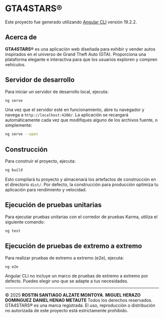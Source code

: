 # GTA4STARS®

Este proyecto fue generado utilizando [Angular CLI](https://github.com/angular/angular-cli) versión 19.2.2.

## Acerca de

**GTA4STARS®** es una aplicación web diseñada para exhibir y vender autos inspirados en el universo de Grand Theft Auto (GTA). Proporciona una plataforma elegante e interactiva para que los usuarios exploren y compren vehículos.

## Servidor de desarrollo

Para iniciar un servidor de desarrollo local, ejecuta:

```bash
ng serve
```

Una vez que el servidor esté en funcionamiento, abre tu navegador y navega a `http://localhost:4200/`. La aplicación se recargará automáticamente cada vez que modifiques alguno de los archivos fuente, o simplemente:

```bash
ng serve --open
```

## Construcción

Para construir el proyecto, ejecuta:

```bash
ng build
```

Esto compilará tu proyecto y almacenará los artefactos de construcción en el directorio `dist/`. Por defecto, la construcción para producción optimiza tu aplicación para rendimiento y velocidad.

## Ejecución de pruebas unitarias

Para ejecutar pruebas unitarias con el corredor de pruebas Karma, utiliza el siguiente comando:

```bash
ng test
```

## Ejecución de pruebas de extremo a extremo

Para realizar pruebas de extremo a extremo (e2e), ejecuta:

```bash
ng e2e
```

Angular CLI no incluye un marco de pruebas de extremo a extremo por defecto. Puedes elegir uno que se adapte a tus necesidades.

---

© 2025 **ROSTIN SANTIAGO ALZATE MONTOYA**.
**MIGUEL HERAZO DOMINGUEZ**
**DANIEL HENAO METAUTE**
Todos los derechos reservados.  
GTA4STARS® es una marca registrada. El uso, reproducción o distribución no autorizada de este proyecto está estrictamente prohibido.
